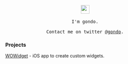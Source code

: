 <p align="center">
  <img src="https://user-images.githubusercontent.com/5679180/79618120-0daffb80-80be-11ea-819e-d2b0fa904d07.gif" width="27px">
  <br><br>
  <samp>
    I'm gondo.
    <br><br>
    Contact me on twitter <a href="https://twitter.com/gondo">@gondo</a>.
  </samp>
</p>


### Projects

[WOWidget](https://wowidget.github.io) - iOS app to create custom widgets.

